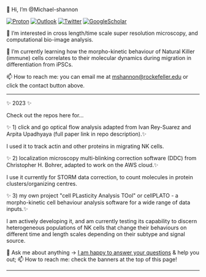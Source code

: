 👋 Hi, I’m @Michael-shannon

[![Proton](https://img.shields.io/badge/-ProtonMail-blue?style=flat-square&logo=ProtonMail&logoColor=white&link=mailto:m.j.shannon@proton.com)](mailto:m.j.shannon@protonmail.com)
[![Outlook](https://img.shields.io/badge/-Outlook-0078D4?style=flat&logo=Microsoft-Outlook&logoColor=white)](mailto:mshannon@rockefeller.edu)
[![Twitter](https://img.shields.io/twitter/url?style=social&url=https://twitter.com/mshanj)](https://twitter.com/mshanj)
[![GoogleScholar](https://img.shields.io/badge/-Google%20Scholar-9cf?style=flat&logo=Google&logoColor=white)](https://scholar.google.com/citations?user=pv7PczwAAAAJ&hl=en&authuser=1)

👀 I’m interested in cross length/time scale super resolution microscopy, and computational bio-image analysis.

🌱 I’m currently learning how the morpho-kinetic behaviour of Natural Killer (immune) cells correlates to their molecular dynamics during migration in differentiation from iPSCs.

📫 How to reach me: you can email me at mshannon@rockefeller.edu or click the contact button above.


-----


✨ 2023 ✨  

Check out the repos here for...

✨  1) click and go optical flow analysis adapted from Ivan Rey-Suarez and Arpita Upadhyaya (full paper link in repo description).✨ 
 
I used it to track actin and other proteins in migrating NK cells.
 
✨ 2) localization microscopy multi-blinking correction software (DDC) from Christopher H. Bohrer, adapted to work on the AWS cloud.✨ 

I use it currently for STORM data correction, to count molecules in protein clusters/organizing centres.

✨ 3) my own project "cell PLasticity Analysis TOol" or cellPLATO - a morpho-kinetic cell behaviour analysis software for a wide range of data inputs.✨

I am actively developing it, and am currently testing its capability to discern heterogeneous populations of NK cells that change their behaviours on different time
and length scales depending on their subtype and signal source.

💬 Ask me about anything -> [I am happy to answer your questions](mailto:mjs2399@cumc.columbia.edu) & help you out;
📫 How to reach me: check the banners at the top of this page!

-----




